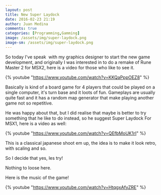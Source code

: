 ```yaml
---
layout: post
title: New Super Laydock
date: 2016-02-23 21:19
author: Juan Medina
comments: true
categories: [Programming,Gamming]
image: /assets/img/super-laydock.png
image-sm: /assets/img/super-laydock.png
---
```

So today I've speak  with my graphics designer to start the new game development, and originally I was interested in to do a remake of Rune Master 2 for MSX2, here is a video for those who like to see it.

{% youtube "https://www.youtube.com/watch?v=KKQaPppOEZ8" %}

Basically is kind of a board game for 4 players that could be played on a single computer, it's turn base and it loots of fun. Gameplays are usually quite fast and it has a random map generator that make playing another game not so repetitive.

He was happy about that, but I did realise that maybe is better to try something that he like to do instead, so he suggest Super Laydock For MSX1, here is a video as well:

{% youtube "https://www.youtube.com/watch?v=QEfbMoUK1rI" %}

This is a classical japanese shoot em up, the idea is to make it look retro, with scaling and so.

So I decide that yes, les try!

Nothing to loose here.

Here is the music of the game!

{% youtube "https://www.youtube.com/watch?v=HtqgxAfyZRE" %}

&nbsp;
